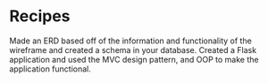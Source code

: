 # Recipes
Made an ERD based off of the information and functionality of the wireframe and created a schema in your database. Created a Flask application and used the MVC design pattern, and OOP to make the application functional. 
